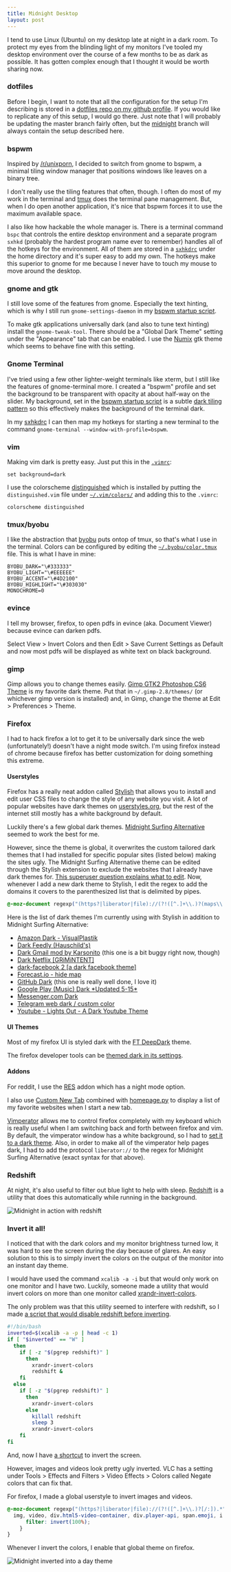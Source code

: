 ```yaml
---
title: Midnight Desktop
layout: post
---
```


I tend to use Linux (Ubuntu) on my desktop late at night in a dark room. To
protect my eyes from the blinding light of my monitors I've tooled my desktop
environment over the course of a few months to be as dark as possible. It has
gotten complex enough that I thought it would be worth sharing now.
<!--excerpt-->

### dotfiles

Before I begin, I want to note that all the configuration for the setup I'm
describing is stored in a [dotfiles repo on my github
profile](https://github.com/thallada/dotfiles). If you would like to replicate
any of this setup, I would go there. Just note that I will probably be updating
the master branch fairly often, but the
[midnight](https://github.com/thallada/dotfiles/tree/midnight) branch will
always contain the setup described here.

### bspwm

Inspired by [/r/unixporn](http://www.reddit.com/r/unixporn), I decided to switch
from gnome to bspwm, a minimal tiling window manager that positions windows like
leaves on a binary tree.

I don't really use the tiling features that often, though. I often do most of my
work in the terminal and [tmux](http://tmux.sourceforge.net/) does the terminal
pane management. But, when I do open another application, it's nice that bspwm
forces it to use the maximum available space.

I also like how hackable the whole manager is. There is a terminal command
`bspc` that controls the entire desktop environment and a separate program
`sxhkd` (probably the hardest program name ever to remember) handles all of the
hotkeys for the environment. All of them are stored in a
[`sxhkdrc`](https://github.com/thallada/dotfiles/blob/master/sxhkd/.config/sxhkd/sxhkdrc)
under the home directory and it's super easy to add my own. The hotkeys make
this superior to gnome for me because I never have to touch my mouse to move
around the desktop.

### gnome and gtk

I still love some of the features from gnome. Especially the text hinting, which
is why I still run `gnome-settings-daemon` in my [bspwm startup
script](https://github.com/thallada/dotfiles/blob/master/bspwm/bin/bspwm-session).

To make gtk applications universally dark (and also to tune text hinting)
install the `gnome-tweak-tool`. There should be a "Global Dark Theme" setting
under the "Appearance" tab that can be enabled. I use the
[Numix](https://numixproject.org/) gtk theme which seems to behave fine with
this setting.

### Gnome Terminal

I've tried using a few other lighter-weight terminals like xterm, but I still
like the features of gnome-terminal more. I created a "bspwm" profile and set
the background to be transparent with opacity at about half-way on the slider.
My background, set in the [bspwm startup
script](https://github.com/thallada/dotfiles/blob/master/bspwm/bin/bspwm-session)
is a subtle [dark tiling pattern](https://www.toptal.com/designers/subtlepatterns/mosaic/)
so this effectively makes the background of the terminal dark.

In my
[sxhkdrc](https://github.com/thallada/dotfiles/blob/master/sxhkd/.config/sxhkd/sxhkdrc)
I can then map my hotkeys for starting a new terminal to the command
`gnome-terminal --window-with-profile=bspwm`.

### vim

Making vim dark is pretty easy. Just put this in the
[`.vimrc`](https://github.com/thallada/dotfiles/blob/master/vim/.vimrc):

~~~ vim
set background=dark
~~~

I use the colorscheme
[distinguished](https://github.com/Lokaltog/vim-distinguished) which is
installed by putting the `distinguished.vim` file under
[`~/.vim/colors/`](https://github.com/thallada/dotfiles/tree/master/vim/.vim/colors)
and adding this to the `.vimrc`:

~~~ vim
colorscheme distinguished
~~~

### tmux/byobu

I like the abstraction that [byobu](http://byobu.co/) puts ontop of tmux, so
that's what I use in the terminal. Colors can be configured by editing the
[`~/.byobu/color.tmux`](https://github.com/thallada/dotfiles/blob/master/byobu/.byobu/color.tmux)
file. This is what I have in mine:

    BYOBU_DARK="\#333333"
    BYOBU_LIGHT="\#EEEEEE"
    BYOBU_ACCENT="\#4D2100"
    BYOBU_HIGHLIGHT="\#303030"
    MONOCHROME=0

### evince

I tell my browser, firefox, to open pdfs in evince (aka. Document Viewer)
because evince can darken pdfs.

Select View > Invert Colors and then Edit > Save Current Settings as Default and
now most pdfs will be displayed as white text on black background.

### gimp

Gimp allows you to change themes easily. [Gimp GTK2 Photoshop CS6
Theme](http://gnome-look.org/content/show.php?content=160952) is my favorite
dark theme. Put that in `~/.gimp-2.8/themes/` (or whichever gimp version is
installed) and, in Gimp, change the theme at Edit > Preferences > Theme.

### Firefox

I had to hack firefox a lot to get it to be universally dark since the web
(unfortunately!) doesn't have a night mode switch. I'm using firefox instead of
chrome because firefox has better customization for doing something this
extreme.

#### Userstyles

Firefox has a really neat addon called
[Stylish](https://addons.mozilla.org/en-us/firefox/addon/stylish/) that allows
you to install and edit user CSS files to change the style of any website you
visit. A lot of popular websites have dark themes on
[userstyles.org](https://userstyles.org/), but the rest of the internet still
mostly has a white background by default.

Luckily there's a few global dark themes. [Midnight Surfing
Alternative](https://userstyles.org/styles/47391/midnight-surfing-alternative)
seemed to work the best for me.

However, since the theme is global, it overwrites the custom tailored dark
themes that I had installed for specific popular sites (listed below) making the
sites ugly. The Midnight Surfing Alternative theme can be edited through the
Stylish extension to exclude the websites that I already have dark themes for.
[This superuser question explains what to
edit](http://superuser.com/questions/463153/disable-stylish-on-certain-sites-in-firefox).
Now, whenever I add a new dark theme to Stylish, I edit the regex to add the
domains it covers to the parenthesized list that is delimited by pipes.

~~~ css
@-moz-document regexp("(https?|liberator|file)://(?!([^.]+\\.)?(maps\\.google\\.com|...other domains....)[/:]).*"){
~~~

Here is the list of dark themes I'm currently using with Stylish in addition to
Midnight Surfing Alternative:

* [Amazon Dark -
    VisualPlastik](https://userstyles.org/styles/52294/amazon-dark-visualplastik)
* [Dark Feedly
    (Hauschild's)](https://userstyles.org/styles/89622/dark-feedly-hauschild-s)
* [Dark Gmail mod by
    Karsonito](https://userstyles.org/styles/107544/dark-gmail-mod-by-karsonito)
    (this one is a bit buggy right now, though)
* [Dark Netflix
    [GRiMiNTENT]](https://userstyles.org/styles/102627/dark-netflix-grimintent)
* [dark-facebook 2 [a dark facebook
    theme]](https://userstyles.org/styles/95359/facebook-dark-facebook-2-a-dark-facebook-theme)
* [Forecast.io - hide
    map](https://userstyles.org/styles/104812/forecast-io-hide-map)
* [GitHub Dark](https://userstyles.org/styles/37035/github-dark) (this one is
    really well done, I love it)
* [Google Play (Music) Dark \*Updated
    5-15\*](https://userstyles.org/styles/107643/google-play-music-dark-updated-5-15)
* [Messenger.com Dark](https://userstyles.org/styles/112722/messenger-com-dark)
* [Telegram web dark / custom
    color](https://userstyles.org/styles/109612/telegram-web-dark-custom-color)
* [Youtube - Lights Out - A Dark Youtube
    Theme](https://userstyles.org/styles/92164/youtube-lights-out-a-dark-youtube-theme)

#### UI Themes

Most of my firefox UI is styled dark with the [FT
DeepDark](https://addons.mozilla.org/en-US/firefox/addon/ft-deepdark/) theme.

The firefox developer tools can be [themed dark in its
settings](http://soledadpenades.com/2014/11/20/using-the-firefox-developer-edition-dark-theme-with-nightly/).

#### Addons

For reddit, I use the [RES](http://redditenhancementsuite.com/) addon which has
a night mode option.

I also use [Custom New
Tab](https://addons.mozilla.org/en-US/firefox/addon/custom-new-tab/) combined
with [homepage.py](https://github.com/ok100/homepage.py) to display a list of my
favorite websites when I start a new tab.

[Vimperator](https://addons.mozilla.org/en-US/firefox/addon/vimperator/) allows
me to control firefox completely with my keyboard which is really useful when I
am switching back and forth between firefox and vim. By default, the vimperator
window has a white background, so I had to [set it to a dark
theme](https://github.com/vimpr/vimperator-colors). Also, in order to make all
of the vimperator help pages dark, I had to add the protocol `liberator://` to
the regex for Midnight Surfing Alternative (exact syntax for that above).

### Redshift

At night, it's also useful to filter out blue light to help with sleep.
[Redshift](http://jonls.dk/redshift/) is a utility that does this automatically
while running in the background.

![Midnight in action with redshift](/assets/midnight_screenshot_redshift.png)

### Invert it all!

I noticed that with the dark colors and my monitor brightness turned low, it was
hard to see the screen during the day because of glares. An easy solution to
this is to simply invert the colors on the output of the monitor into an instant
day theme.

I would have used the command `xcalib -a -i` but that would only work on one
monitor and I have two. Luckily, someone made a utility that would invert colors
on more than one monitor called
[xrandr-invert-colors](https://github.com/zoltanp/xrandr-invert-colors).

The only problem was that this utility seemed to interfere with redshift, so I
made [a script that would disable redshift before
inverting](https://github.com/thallada/dotfiles/blob/master/invert/bin/invert).

~~~ bash
#!/bin/bash
inverted=$(xcalib -a -p | head -c 1)
if [ "$inverted" == "W" ]
  then
    if [ -z "$(pgrep redshift)" ]
      then
        xrandr-invert-colors
        redshift &
    fi
  else
    if [ -z "$(pgrep redshift)" ]
      then
        xrandr-invert-colors
      else
        killall redshift
        sleep 3
        xrandr-invert-colors
    fi
fi
~~~


And, now I have [a
shortcut](https://github.com/thallada/dotfiles/commit/e5153a90fa7c89a0e2ca16e5943f0fa20d4a9512)
to invert the screen.

However, images and videos look pretty ugly inverted. VLC has a setting under
Tools > Effects and Filters > Video Effects > Colors called Negate colors that
can fix that.

For firefox, I made a global userstyle to invert images and videos.

~~~ css
@-moz-document regexp("(https?|liberator|file)://(?!([^.]+\\.)?[/:]).*"){
  img, video, div.html5-video-container, div.player-api, span.emoji, i.emoji, span.emoticon, object[type="application/x-shockwave-flash"], embed[type="application/x-shockwave-flash"] {
      filter: invert(100%);
    }
}
~~~

Whenever I invert the colors, I enable that global theme on firefox.

![Midnight inverted into a day theme](/assets/midnight_screenshot_inverted.png)

